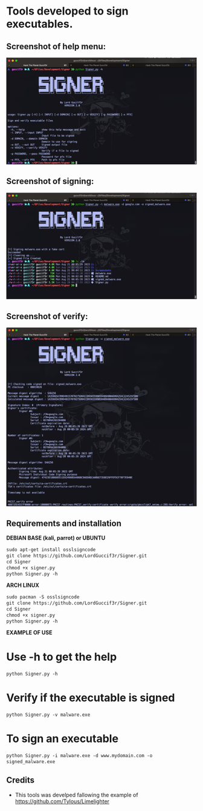 # Tools developed to sign executables.
## Screenshot of help menu:
![1](https://github.com/LordGuccif3r/Signer/blob/main/Screenshots/1.png)

## Screenshot of signing:
![2](https://github.com/LordGuccif3r/Signer/blob/main/Screenshots/2.png)

## Screenshot of verify:
![3](https://github.com/LordGuccif3r/Signer/blob/main/Screenshots/3.png)


## Requirements and installation 

**DEBIAN BASE (kali, parrot) or UBUNTU**
```
sudo apt-get install osslsigncode
git clone https://github.com/LordGuccif3r/Signer.git
cd Signer
chmod +x signer.py
python Signer.py -h
```
**ARCH LINUX** 
```
sudo pacman -S osslsigncode
git clone https://github.com/LordGuccif3r/Signer.git
cd Signer
chmod +x signer.py
python Signer.py -h

```

**EXAMPLE OF USE**

# Use -h to get the help 
```
python Signer.py -h
```
# Verify if the executable is signed
```
python Signer.py -v malware.exe 
```
# To sign an executable
```
python Signer.py -i malware.exe -d www.mydomain.com -o signed_malware.exe
```
## Credits

- This tools was develped fallowing the example of https://github.com/Tylous/Limelighter 
